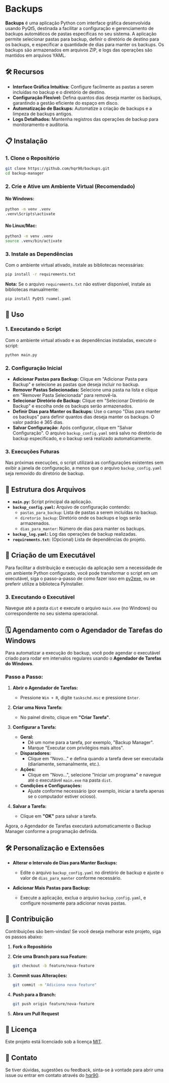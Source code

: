# Backups

**Backups** é uma aplicação Python com interface gráfica desenvolvida usando PyQt5, destinada a facilitar a configuração e gerenciamento de backups automáticos de pastas específicas no seu sistema. A aplicação permite selecionar pastas para backup, definir o diretório de destino para os backups, e especificar a quantidade de dias para manter os backups. Os backups são armazenados em arquivos ZIP, e logs das operações são mantidos em arquivos YAML.

## 🛠️ **Recursos**

- **Interface Gráfica Intuitiva:** Configure facilmente as pastas a serem incluídas no backup e o diretório de destino.
- **Configuração Flexível:** Defina quantos dias deseja manter os backups, garantindo a gestão eficiente do espaço em disco.
- **Automatização de Backups:** Automatize a criação de backups e a limpeza de backups antigos.
- **Logs Detalhados:** Mantenha registros das operações de backup para monitoramento e auditoria.

## 📋 **Instalação**

### 1. Clone o Repositório

```bash
git clone https://github.com/hqr90/backups.git
cd backup-manager
```

### 2. Crie e Ative um Ambiente Virtual (Recomendado)

#### **No Windows:**

```bash
python -m venv .venv
.venv\Scripts\activate
```

#### **No Linux/Mac:**

```bash
python3 -m venv .venv
source .venv/bin/activate
```

### 3. Instale as Dependências

Com o ambiente virtual ativado, instale as bibliotecas necessárias:

```bash
pip install -r requirements.txt
```

**Nota:** Se o arquivo `requirements.txt` não estiver disponível, instale as bibliotecas manualmente:

```bash
pip install PyQt5 ruamel.yaml
```

## 🏃 **Uso**

### 1. Executando o Script

Com o ambiente virtual ativado e as dependências instaladas, execute o script:

```bash
python main.py
```

### 2. Configuração Inicial

- **Adicionar Pastas para Backup:** Clique em "Adicionar Pasta para Backup" e selecione as pastas que deseja incluir no backup.
- **Remover Pastas Selecionadas:** Selecione uma pasta na lista e clique em "Remover Pasta Selecionada" para removê-la.
- **Selecionar Diretório de Backup:** Clique em "Selecionar Diretório de Backup" e escolha onde os backups serão armazenados.
- **Definir Dias para Manter os Backups:** Use o campo "Dias para manter os backups" para definir quantos dias deseja manter os backups. O valor padrão é 365 dias.
- **Salvar Configuração:** Após configurar, clique em "Salvar Configuração". O arquivo `backup_config.yaml` será salvo no diretório de backup especificado, e o backup será realizado automaticamente.

### 3. Execuções Futuras

Nas próximas execuções, o script utilizará as configurações existentes sem exibir a janela de configuração, a menos que o arquivo `backup_config.yaml` seja removido do diretório de backup.

## 📂 **Estrutura dos Arquivos**

- **`main.py`:** Script principal da aplicação.
- **`backup_config.yaml`:** Arquivo de configuração contendo:
  - `pastas_para_backup`: Lista de pastas a serem incluídas no backup.
  - `diretorio_backup`: Diretório onde os backups e logs serão armazenados.
  - `dias_para_manter`: Número de dias para manter os backups.
- **`backup_log.yaml`:** Log das operações de backup realizadas.
- **`requirements.txt`:** (Opcional) Lista de dependências do projeto.

## 🔧 **Criação de um Executável**

Para facilitar a distribuição e execução da aplicação sem a necessidade de um ambiente Python configurado, você pode transformar o script em um executável, siga o passo-a-passo de como fazer isso em [py2exe](https://github.com/hqr90/py2exe/edit/master/README.md), ou se preferir utilize a biblioteca PyInstaller.

### 3. Executando o Executável

Navegue até a pasta `dist` e execute o arquivo `main.exe` (no Windows) ou correspondente no seu sistema operacional.

## 🗓️ **Agendamento com o Agendador de Tarefas do Windows**

Para automatizar a execução do backup, você pode agendar o executável criado para rodar em intervalos regulares usando o **Agendador de Tarefas do Windows**.

### Passo a Passo:

1. **Abrir o Agendador de Tarefas:**
   - Pressione `Win + R`, digite `taskschd.msc` e pressione `Enter`.

2. **Criar uma Nova Tarefa:**
   - No painel direito, clique em **"Criar Tarefa"**.

3. **Configurar a Tarefa:**
   - **Geral:**
     - Dê um nome para a tarefa, por exemplo, "Backup Manager".
     - Marque "Executar com privilégios mais altos".
   - **Disparadores:**
     - Clique em "Novo..." e defina quando a tarefa deve ser executada (diariamente, semanalmente, etc.).
   - **Ações:**
     - Clique em "Novo...", selecione "Iniciar um programa" e navegue até o executável `main.exe` na pasta `dist`.
   - **Condições e Configurações:**
     - Ajuste conforme necessário (por exemplo, iniciar a tarefa apenas se o computador estiver ocioso).

4. **Salvar a Tarefa:**
   - Clique em **"OK"** para salvar a tarefa.

Agora, o Agendador de Tarefas executará automaticamente o Backup Manager conforme a programação definida.

## 🛠️ **Personalização e Extensões**

- **Alterar o Intervalo de Dias para Manter Backups:**
  - Edite o arquivo `backup_config.yaml` no diretório de backup e ajuste o valor de `dias_para_manter` conforme necessário.

- **Adicionar Mais Pastas para Backup:**
  - Execute a aplicação, exclua o arquivo `backup_config.yaml`, e configure novamente para adicionar novas pastas.

## 📝 **Contribuição**

Contribuições são bem-vindas! Se você deseja melhorar este projeto, siga os passos abaixo:

1. **Fork o Repositório**
2. **Crie uma Branch para sua Feature:**

   ```bash
   git checkout -b feature/nova-feature
   ```

3. **Commit suas Alterações:**

   ```bash
   git commit -m "Adiciona nova feature"
   ```

4. **Push para a Branch:**

   ```bash
   git push origin feature/nova-feature
   ```

5. **Abra um Pull Request**

## 📄 **Licença**

Este projeto está licenciado sob a licença [MIT](LICENSE).

## 🤝 **Contato**

Se tiver dúvidas, sugestões ou feedback, sinta-se à vontade para abrir uma issue ou entrar em contato através do [hqr90](https://github.com/hqr90/backups).
